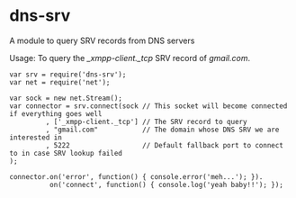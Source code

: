 # dns-srv

A module to query SRV records from DNS servers

Usage: To query the *_xmpp-client._tcp* SRV record of *gmail.com*.

    var srv = require('dns-srv');
    var net = require('net');
    
    var sock = new net.Stream();
    var connector = srv.connect(sock // This socket will become connected if everything goes well
             , ['_xmpp-client._tcp'] // The SRV record to query
             , "gmail.com"           // The domain whose DNS SRV we are interested in
             , 5222                  // Default fallback port to connect to in case SRV lookup failed
    );

    connector.on('error', function() { console.error('meh...'); }).
              on('connect', function() { console.log('yeah baby!!'); });

